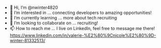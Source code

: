 - 👋 Hi, I’m @nwinter4820
- 👀 I’m interested in ... connecting developers to amazing opportunities!
- 🌱 I’m currently learning ... more about tech recruiting 
- 💞️ I’m looking to collaborate on ... recruiting!
- 📫 How to reach me ... I live on LinkedIn, feel free to message me there!
https://www.linkedin.com/in/valerie-%E2%80%9Cnicole%E2%80%9D-winter-81332513/

<!---
nwinter4820/nwinter4820 is a ✨ special ✨ repository because its `README.md` (this file) appears on your GitHub profile.
You can click the Preview link to take a look at your changes.
--->
